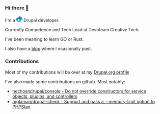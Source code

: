### Hi there 👋

I'm a <img alt="Drupal logo" height="20" width="20" src="https://raw.githubusercontent.com/GueGuerreiro/GueGuerreiro/5a39280248ed69533911c4d99884b51b8243d018/assets/drupal.svg"> Drupal developer.

Currently Competence and Tech Lead at Devoteam Creative Tech.

I've been meaning to learn GO or Rust.

I also have a <a href="https://miguelguerreiro.pt/blog">blog</a> where I ocasionally post.

### Contributions

Most of my contributions will be over at my [Drupal.org profile](https://www.drupal.org/u/gueguerreiro)

I've also made some contributions on github. Most notably:

- [hechoendrupal/console - Do not override constructors for service objects, plugins, and controllers](https://github.com/hechoendrupal/drupal-console/issues/4169)
- [mglaman/drupal-check - Support and pass a --memory-limit option to PHPStan](https://github.com/mglaman/drupal-check/issues/115)

<!--
**GueGuerreiro/GueGuerreiro** is a ✨ _special_ ✨ repository because its `README.md` (this file) appears on your GitHub profile.

Here are some ideas to get you started:

- 🔭 I’m currently working on ...
- 🌱 I’m currently learning ...
- 👯 I’m looking to collaborate on ...
- 🤔 I’m looking for help with ...
- 💬 Ask me about ...
- 📫 How to reach me: ...
- 😄 Pronouns: ...
- ⚡ Fun fact: ...
-->
